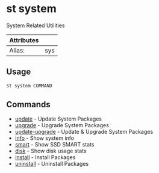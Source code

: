 # st system

System Related Utilities

| Attributes       | &nbsp;
|------------------|-------------
| Alias:           | sys

## Usage

```bash
st system COMMAND
```

## Commands

- [update](st%20system%20update) - Update System Packages
- [upgrade](st%20system%20upgrade) - Upgrade System Packages
- [update-upgrade](st%20system%20update-upgrade) - Update & Upgrade System Packages
- [info](st%20system%20info) - Show system info
- [smart](st%20system%20smart) - Show SSD SMART stats
- [disk](st%20system%20disk) - Show disk usage stats
- [install](st%20system%20install) - Install Packages
- [uninstall](st%20system%20uninstall) - Uninstall Packages


